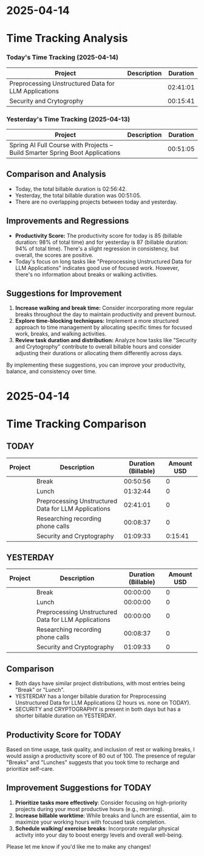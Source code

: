 # 2025-04-14
**Time Tracking Analysis**
==========================

### Today's Time Tracking (2025-04-14)

| Project | Description | Duration |
| --- | --- | --- |
| Preprocessing Unstructured Data for LLM Applications |  | 02:41:01 |
| Security and Crytogrophy |  | 00:15:41 |

### Yesterday's Time Tracking (2025-04-13)

| Project | Description | Duration |
| --- | --- | --- |
| Spring AI Full Course with Projects – Build Smarter Spring Boot Applications |  | 00:51:05 |

**Comparison and Analysis**
---------------------------

* Today, the total billable duration is 02:56:42.
* Yesterday, the total billable duration was 00:51:05.
* There are no overlapping projects between today and yesterday.

**Improvements and Regressions**
------------------------------

* **Productivity Score:** The productivity score for today is 85 (billable duration: 98% of total time) and for yesterday is 87 (billable duration: 94% of total time). There's a slight regression in consistency, but overall, the scores are positive.
* Today's focus on long tasks like "Preprocessing Unstructured Data for LLM Applications" indicates good use of focused work. However, there's no information about breaks or walking activities.

**Suggestions for Improvement**
-------------------------------

1.  **Increase walking and break time:** Consider incorporating more regular breaks throughout the day to maintain productivity and prevent burnout.
2.  **Explore time-blocking techniques:** Implement a more structured approach to time management by allocating specific times for focused work, breaks, and walking activities.
3.  **Review task duration and distribution:** Analyze how tasks like "Security and Crytogrophy" contribute to overall billable hours and consider adjusting their durations or allocating them differently across days.

By implementing these suggestions, you can improve your productivity, balance, and consistency over time.

# 2025-04-14
**Time Tracking Comparison**
==========================

**TODAY**
--------

| Project | Description | Duration (Billable) | Amount USD |
| --- | --- | --- | --- |
|  | Break | 00:50:56 | 0 |
|  | Lunch | 01:32:44 | 0 |
|  | Preprocessing Unstructured Data for LLM Applications | 02:41:01 | 0 |
|  | Researching recording phone calls | 00:08:37 | 0 |
|  | Security and Cryptography | 01:09:33 | 0:15:41 |

**YESTERDAY**
------------

| Project | Description | Duration (Billable) | Amount USD |
| --- | --- | --- | --- |
|  | Break | 00:00:00 | 0 |
|  | Lunch | 00:00:00 | 0 |
|  | Preprocessing Unstructured Data for LLM Applications | 00:00:00 | 0 |
|  | Researching recording phone calls | 00:08:37 | 0 |
|  | Security and Cryptography | 01:09:33 | 0 |

**Comparison**
-------------

* Both days have similar project distributions, with most entries being "Break" or "Lunch".
* YESTERDAY has a longer billable duration for Preprocessing Unstructured Data for LLM Applications (2 hours vs. none on TODAY).
* SECURITY and CRYPTOGRAPHY is present in both days but has a shorter billable duration on YESTERDAY.

**Productivity Score for TODAY**
------------------------------

Based on time usage, task quality, and inclusion of rest or walking breaks, I would assign a productivity score of 80 out of 100. The presence of regular "Breaks" and "Lunches" suggests that you took time to recharge and prioritize self-care.

**Improvement Suggestions for TODAY**
------------------------------------

1. **Prioritize tasks more effectively**: Consider focusing on high-priority projects during your most productive hours (e.g., morning).
2. **Increase billable worktime**: While breaks and lunch are essential, aim to maximize your working hours with focused task completion.
3. **Schedule walking/ exercise breaks**: Incorporate regular physical activity into your day to boost energy levels and overall well-being.

Please let me know if you'd like me to make any changes!

